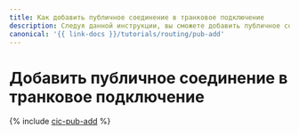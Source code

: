 ```yaml
---
title: Как добавить публичное соединение в транковое подключение
description: Следуя данной инструкции, вы сможете добавить публичное соединение в транковое подключение.
canonical: '{{ link-docs }}/tutorials/routing/pub-add'
---
```


# Добавить публичное соединение в транковое подключение

{% include [cic-pub-add](../../_tutorials/routing/pub-add.md) %}
